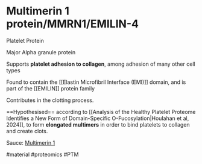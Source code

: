 # Multimerin 1 protein/MMRN1/EMILIN-4

Platelet Protein

Major Alpha granule protein

Supports **platelet adhesion to collagen**, among adhesion of many other cell types

Found to contain the [[Elastin Microfibril Interface (EMI)]] domain, and is part of the [[EMILIN]] protein family

Contributes in the clotting process.

==Hypothesised== according to [[Analysis of the Healthy Platelet Proteome Identifies a New Form of Domain-Specific O-Fucosylation|Houlahan et al, 2024]], to form **elongated multimers** in order to bind platelets to collagen and create clots.

Sauce: [Multimerin 1](https://www.tandfonline.com/doi/abs/10.1080/09537100701832157)

#material #proteomics #PTM 